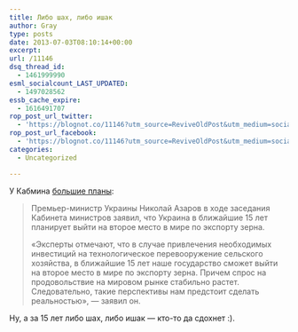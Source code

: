 ```yaml
---
title: Либо шах, либо ишак
author: Gray
type: posts
date: 2013-07-03T08:10:14+00:00
excerpt:
url: /11146
dsq_thread_id:
  - 1461999990
esml_socialcount_LAST_UPDATED:
  - 1497028562
essb_cache_expire:
  - 1616491707
rop_post_url_twitter:
  - 'https://blognot.co/11146?utm_source=ReviveOldPost&utm_medium=social&utm_campaign=ReviveOldPost'
rop_post_url_facebook:
  - 'https://blognot.co/11146?utm_source=ReviveOldPost&utm_medium=social&utm_campaign=ReviveOldPost'
categories:
  - Uncategorized

---
```








У Кабмина [большие планы][1]:

> Премьер-министр Украины Николай Азаров в ходе заседания Кабинета министров заявил, что Украина в ближайшие 15 лет планирует выйти на второе место в мире по экспорту зерна.
> 
> &#171;Эксперты отмечают, что в случае привлечения необходимых инвестиций на технологическое перевооружение сельского хозяйства, в ближайшие 15 лет наше государство сможет выйти на второе место в мире по экспорту зерна. Причем спрос на продовольствие на мировом рынке стабильно растет. Следовательно, такие перспективы нам предстоит сделать реальностью&#187;, &#8212; заявил он.

Ну, а за 15 лет либо шах, либо ишак — кто-то да сдохнет :).

 [1]: http://korrespondent.net/business/economics/1576894-azarov-planiruet-za-15-let-vyvesti-ukrainu-na-vtoroe-mesto-v-mire-po-eksportu-zerna